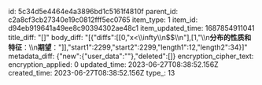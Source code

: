 id: 5c34d5e4464e4a3896bd1c5161f4810f
parent_id: c2a8cf3cb27340e19c0812fff5ec0765
item_type: 1
item_id: d94eb919641a49ee8c90394302ae48c1
item_updated_time: 1687854911041
title_diff: "[]"
body_diff: "[{\"diffs\":[[0,\"x<\\\\infty\\\n$$\\\n\"],[1,\"\\\n**分布的性质和特征**：\\\n**期望**：\"]],\"start1\":2299,\"start2\":2299,\"length1\":12,\"length2\":34}]"
metadata_diff: {"new":{"user_data":""},"deleted":[]}
encryption_cipher_text: 
encryption_applied: 0
updated_time: 2023-06-27T08:38:52.156Z
created_time: 2023-06-27T08:38:52.156Z
type_: 13